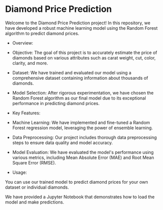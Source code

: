 # Diamond Price Prediction

Welcome to the Diamond Price Prediction project! In this repository, we have developed a robust machine learning model using the Random Forest algorithm to predict diamond prices.

- Overview:

- Objective: The goal of this project is to accurately estimate the price of diamonds based on various attributes such as carat weight, cut, color, clarity, and more.

- Dataset: We have trained and evaluated our model using a comprehensive dataset containing information about thousands of diamonds.

- Model Selection: After rigorous experimentation, we have chosen the Random Forest algorithm as our final model due to its exceptional performance in predicting diamond prices.

- Key Features:

- Machine Learning: We have implemented and fine-tuned a Random Forest regression model, leveraging the power of ensemble learning.

- Data Preprocessing: Our project includes thorough data preprocessing steps to ensure data quality and model accuracy.

- Model Evaluation: We have evaluated the model's performance using various metrics, including Mean Absolute Error (MAE) and Root Mean Square Error (RMSE).

- Usage:

You can use our trained model to predict diamond prices for your own dataset or individual diamonds.

We have provided a Jupyter Notebook that demonstrates how to load the model and make predictions.

